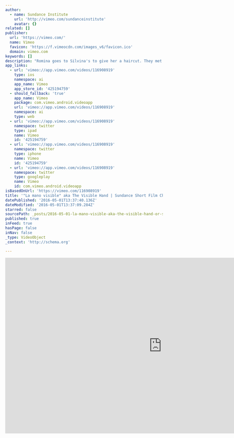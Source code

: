```yaml
---
author:
  - name: Sundance Institute
    url: 'http://vimeo.com/sundanceinstitute'
    avatar: {}
related: []
publisher:
  url: 'https://vimeo.com/'
  name: Vimeo
  favicon: 'https://f.vimeocdn.com/images_v6/favicon.ico'
  domain: vimeo.com
keywords: []
description: "Romina goes to Silvina's to give her a haircut. They met through an online platform that connects people offering and looking for services of all kinds. Directed by Gael García Bernal."
app_links:
  - url: 'vimeo://app.vimeo.com/videos/116908919'
    type: ios
    namespace: ai
    app_name: Vimeo
    app_store_id: '425194759'
  - should_fallback: 'true'
    app_name: Vimeo
    package: com.vimeo.android.videoapp
    url: 'vimeo://app.vimeo.com/videos/116908919'
    namespace: ai
    type: web
  - url: 'vimeo://app.vimeo.com/videos/116908919'
    namespace: twitter
    type: ipad
    name: Vimeo
    id: '425194759'
  - url: 'vimeo://app.vimeo.com/videos/116908919'
    namespace: twitter
    type: iphone
    name: Vimeo
    id: '425194759'
  - url: 'vimeo://app.vimeo.com/videos/116908919'
    namespace: twitter
    type: googleplay
    name: Vimeo
    id: com.vimeo.android.videoapp
isBasedOnUrl: 'https://vimeo.com/116908919'
title: '"La mano visible" aka The Visible Hand | Sundance Short Film Challenge'
datePublished: '2016-05-01T13:37:40.136Z'
dateModified: '2016-05-01T13:37:09.284Z'
starred: false
sourcePath: _posts/2016-05-01-la-mano-visible-aka-the-visible-hand-or-sundance-short-film.md
published: true
inFeed: true
hasPage: false
inNav: false
_type: VideoObject
_context: 'http://schema.org'

---
```

<iframe src="https://cdn.embedly.com/widgets/media.html?src=https%3A%2F%2Fplayer.vimeo.com%2Fvideo%2F116908919&amp;url=https%3A%2F%2Fvimeo.com%2F116908919&amp;image=http%3A%2F%2Fi.vimeocdn.com%2Fvideo%2F503426869_1280.jpg&amp;key=b7d04c9b404c499eba89ee7072e1c4f7&amp;type=text%2Fhtml&amp;schema=vimeo" width="1000" height="563" scrolling="no" frameborder="0" allowfullscreen="" style=""></iframe>